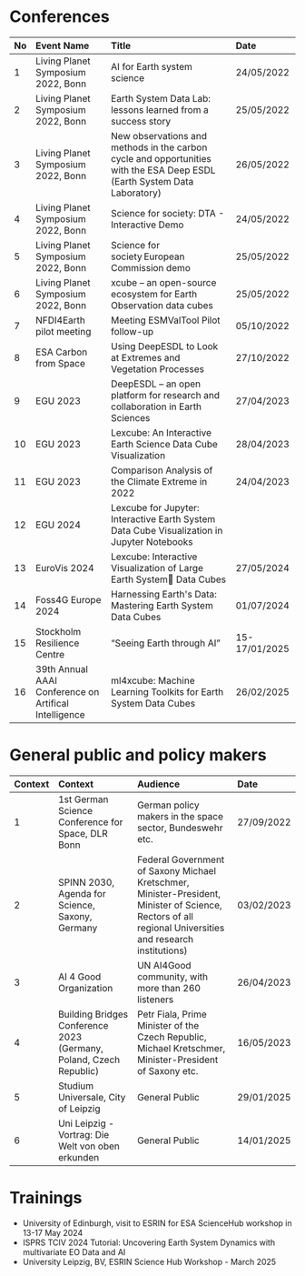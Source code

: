 

# Conferences

|   No | Event Name                                              | Title                                                                                                                      | Date            |
| :--- | :------------------------------------------------------ | :------------------------------------------------------------------------------------------------------------------------- | :-------------- |
|    1 | Living Planet Symposium 2022, Bonn                      | AI for Earth system science                                                                                                | 24/05/2022      |
|    2 | Living Planet Symposium 2022, Bonn                      | Earth System Data Lab: lessons learned from a success story                                                                | 25/05/2022      |
|    3 | Living Planet Symposium 2022, Bonn                      | New observations and methods in the carbon cycle and opportunities with the ESA Deep ESDL (Earth System Data Laboratory)   | 26/05/2022      |
|    4 | Living Planet Symposium 2022, Bonn                      | Science for society: DTA \- Interactive Demo                                                                               | 24/05/2022      |
|    5 | Living Planet Symposium 2022, Bonn                      | Science for society European Commission demo                                                                               | 25/05/2022      |
|    6 | Living Planet Symposium 2022, Bonn                      | xcube – an open-source ecosystem for Earth Observation data cubes                                                          | 25/05/2022      |
|    7 | NFDI4Earth pilot meeting                                | Meeting ESMValTool Pilot follow-up                                                                                         | 05/10/2022      |
|    8 | ESA Carbon from Space                                   | Using DeepESDL to Look at Extremes and Vegetation Processes                                                                | 27/10/2022      |
|    9 | EGU 2023                                                | DeepESDL – an open platform for research and collaboration in Earth Sciences                                               | 27/04/2023      |
|   10 | EGU 2023                                                | Lexcube: An Interactive Earth Science Data Cube Visualization                                                              | 28/04/2023      |
|   11 | EGU 2023                                                | Comparison Analysis of the Climate Extreme in 2022                                                                         | 24/04/2023      |
|   12 | EGU 2024                                                | Lexcube for Jupyter: Interactive Earth System Data Cube Visualization in Jupyter Notebooks                                 |                 |
|   13 | EuroVis 2024                                            | Lexcube: Interactive Visualization of Large Earth System Data Cubes                                                      | 27/05/2024      |
|   14 | Foss4G Europe 2024                                      | Harnessing Earth's Data: Mastering Earth System Data Cubes                                                                 | 01/07/2024      |
|   15 | Stockholm Resilience Centre                             | “Seeing Earth through AI”                                                                                                  | 15-17/01/2025   |
|   16 | 39th Annual AAAI Conference on Artifical Intelligence   | ml4xcube: Machine Learning Toolkits for Earth System Data Cubes                                                            | 26/02/2025      |

# General public and policy makers​

|   Context | Context                                                              | Audience                                                                                                                                                    | Date         |
| :-------- | :------------------------------------------------------------------- | :---------------------------------------------------------------------------------------------------------------------------------------------------------- | :----------- |
|         1 | 1st German Science Conference for Space, DLR Bonn                    | German policy makers in the space sector, Bundeswehr etc.                                                                                                   | 27/09/2022   |
|         2 | SPINN 2030, Agenda for Science, Saxony, Germany                      | Federal Government of Saxony Michael Kretschmer, Minister-President, Minister of Science, Rectors of all regional Universities and research institutions)   | 03/02/2023   |
|         3 | AI 4 Good Organization                                               | UN AI4Good community, with more than 260 listeners                                                                                                          | 26/04/2023   |
|         4 | Building Bridges Conference 2023 (Germany, Poland, Czech Republic)   | Petr Fiala, Prime Minister of the Czech Republic, Michael Kretschmer, Minister-President of Saxony etc.                                                     | 16/05/2023   |
|         5 | Studium Universale, City of Leipzig                                  | General Public                                                                                                                                              | 29/01/2025   |
|         6 | Uni Leipzig \- Vortrag: Die Welt von oben erkunden                   | General Public                                                                                                                                              | 14/01/2025   |

# Trainings

- University of Edinburgh, visit to ESRIN for ESA ScienceHub workshop in 13-17 May 2024​
- ISPRS TCIV 2024 Tutorial: Uncovering Earth System Dynamics with multivariate EO Data and AI ​
- University Leipzig, BV, ESRIN Science Hub Workshop - March 2025​
